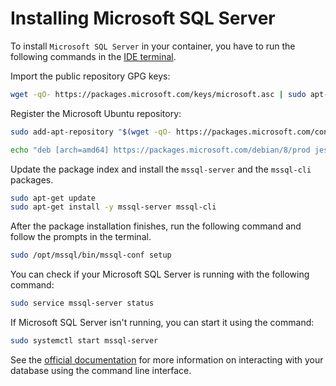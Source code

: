 # Installing Microsoft SQL Server

To install <code>Microsoft SQL Server</code> in your container, you have to run the following commands in the [IDE terminal](/editor/introduction/how-to-access).

Import the public repository GPG keys:

```sh
wget -qO- https://packages.microsoft.com/keys/microsoft.asc | sudo apt-key add -
```

Register the Microsoft Ubuntu repository:

```sh
sudo add-apt-repository "$(wget -qO- https://packages.microsoft.com/config/ubuntu/16.04/mssql-server-2019.list)"

echo "deb [arch=amd64] https://packages.microsoft.com/debian/8/prod jessie main" | sudo tee /etc/apt/sources.list.d/mssql-cli.list

```

Update the package index and install the <code>mssql-server</code> and the <code>mssql-cli</code> packages.

```sh
sudo apt-get update
sudo apt-get install -y mssql-server mssql-cli
```

After the package installation finishes, run the following command and follow the prompts in the terminal.

```sh
sudo /opt/mssql/bin/mssql-conf setup
```

You can check if your Microsoft SQL Server is running with the following command:

```sh
sudo service mssql-server status
```

If Microsoft SQL Server isn't running, you can start it using the command:

```sh
sudo systemctl start mssql-server
```

See the [official documentation](https://github.com/dbcli/mssql-cli/blob/master/doc/usage_guide.md) for more information on interacting with your database using the command line interface.
